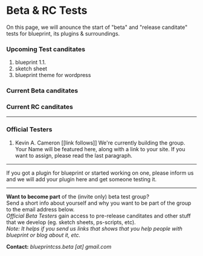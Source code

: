 # Beta & RC Tests

On this page, we will anounce the start of "beta" and "release canditate" tests for blueprint, its plugins & surroundings. 

### Upcoming Test canditates
1. blueprint 1.1.
2. sketch sheet
3. blueprint theme for wordpress

### Current Beta canditates

### Current RC canditates

***
### Official Testers
1. Kevin A. Cameron [[link follows]]
We're currently building the group. Your Name will be featured here, along with a link to your site. If you want to assign, please read the last paragraph.
***
If you got a plugin for blueprint or started working on one, please inform us and we will add your plugin here and get someone testing it. 
***
**Want to become part** of the (invite only) beta test group?<br>
Send a short info about yourself and why you want to be part of the group to the email address below. <br>
_Official Beta Testers_ gain access to pre-release canditates and other stuff that we develop (eg. sketch sheets, ps-scripts, etc). <br>
_Note: It helps if you send us links that shows that you help people with blueprint or blog about it, etc._

**Contact:** _blueprintcss.beta [at] gmail.com_
